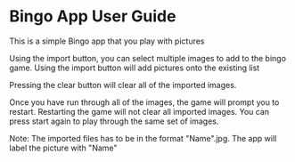 # Bingo App User Guide

This is a simple Bingo app that you play with pictures

Using the import button, you can select multiple images to add to the bingo game. Using the import button will add pictures onto the existing list 

Pressing the clear button will clear all of the imported images.

Once you have run through all of the images, the game will prompt you to restart. Restarting the game will not clear all imported images. You can press start again to play through the same set of images.

Note:
The imported files has to be in the format "Name".jpg. The app will label the picture with "Name"
